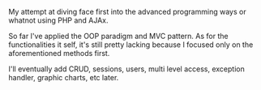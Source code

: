 My attempt at diving face first into the advanced programming ways or whatnot using PHP and AJAx.

So far I've applied the OOP paradigm and MVC pattern. As for the functionalities it self, it's still pretty lacking because I focused only on the aforementioned methods first.

I'll eventually add CRUD, sessions, users, multi level access, exception handler, graphic charts, etc later.